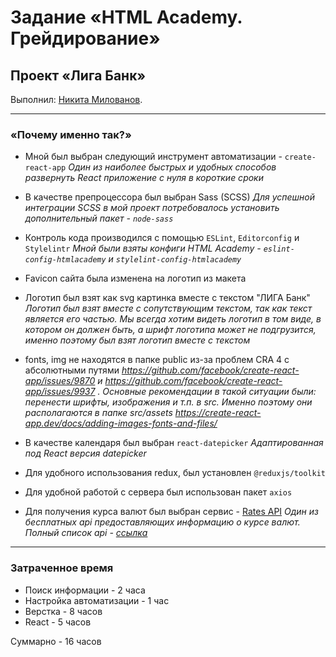 # Задание «HTML Academy. Грейдирование»
## Проект «Лига Банк»

Выполнил: [Никита Милованов](https://up.htmlacademy.ru/react/6/user/1478835).

---

### «Почему именно так?»

- Мной был выбран следующий инструмент автоматизации - `create-react-app`
_Один из наиболее быстрых и удобных способов развернуть React приложение с нуля в короткие сроки_

- В качестве препроцессора был выбран Sass (SCSS)
_Для успешной интеграции SCSS в мой проект потребовалось установить дополнительный пакет - `node-sass`_

- Контроль кода производился с помощью `ESLint`, `Editorconfig` и `Stylelintr`
_Мной были взяты конфиги HTML Academy - `eslint-config-htmlacademy` и `stylelint-config-htmlacademy`_

- Favicon сайта была изменена на логотип из макета

- Логотип был взят как svg картинка вместе с текстом "ЛИГА Банк"
_Логотип был взят вместе с сопутствующим текстом, так как текст является его частью. Мы всегда хотим видеть логотип в том виде, в котором он должен быть, а шрифт логотипа может не подгрузится, именно поэтому был взят логотип вместе с текстом_

- fonts, img не находятся в папке public из-за проблем CRA 4 с абсолютными путями
_https://github.com/facebook/create-react-app/issues/9870 и https://github.com/facebook/create-react-app/issues/9937 . Основные рекомендации в такой ситуации были: перенести шрифты, изображения и т.п. в src. Именно поэтому они располагаются в папке src/assets_
_https://create-react-app.dev/docs/adding-images-fonts-and-files/_

- В качестве календаря был выбран `react-datepicker`
_Адаптированная под React версия datepicker_

- Для удобного использования redux, был установлен `@reduxjs/toolkit`

- Для удобной работой с сервера был использован пакет `axios`

- Для получения курса валют был выбран сервис - [Rates API](https://ratesapi.io/)
_Один из бесплатных api предоставляющих информацию о курсе валют. Полный список api - [ссылка](https://github.com/public-apis/public-apis#currency-exchange)_

---

### Затраченное время

- Поиск информации - 2 часа
- Настройка автоматизации - 1 час
- Верстка - 8 часов
- React - 5 часов

Суммарно - 16 часов
